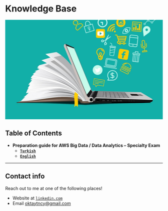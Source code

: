# Knowledge Base

![image00](././aws_big_data_specialty/images/image00.png)
  
## Table of Contents

- **Preparation guide for AWS Big Data / Data Analytics – Specialty Exam**
  - <a href="https://github.com/oktaytuncay/Knowledge_Base/blob/master/aws_big_data_specialty/aws_big_data_specialty_tr.md" target="_blank">**`Turkish`**</a>
  - <a href="https://github.com/oktaytuncay/Knowledge_Base/blob/master/aws_big_data_specialty/aws_big_data_specialty_en.md" target="_blank">**`English`**</a>

---

## Contact info

Reach out to me at one of the following places!

- Website at <a href="https://www.linkedin.com/in/oktay-tuncay-8b147724/" target="_blank">`linkedin.com`</a>
- Email oktaytncy@gmail.com
